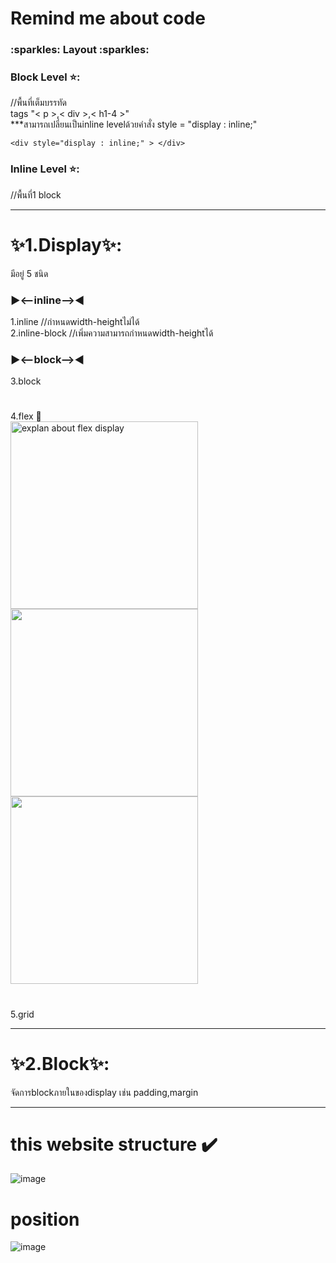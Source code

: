 # Remind me about code

<h3>:sparkles: Layout :sparkles:</h3>
<p><h3>Block Level ⭐: </h3> 
  //พื้นที่เต็มบรรทัด <br>
  tags "< p >,< div >,< h1-4 >" <br>
    ***สามารถเปลี่ยนเป็นinline levelด้วยคำสั่ง style = "display : inline;" <br>
    
    <div style="display : inline;" > </div>
    
  
  
  <h3>Inline Level ⭐: </h3> 
    //พื้นที่1 block <br>
    
  </p>

---
  # ✨1.Display✨:

  <p>
    มีอยู่ 5 ชนิด  <br>
    <h3> ▶️<--inline-->◀️</h3>
    1.inline //กำหนดwidth-heightไม่ได้ <br>
    2.inline-block //เพิ่มความสามารถกำหนดwidth-heightได้ <br>
   <h3>▶️<--block-->◀️</h3>
    3.block <br>
     
  #

  
  4.flex 🔽<br>
     <img src="https://github.com/user-attachments/assets/f77de6b0-81d4-4e87-984b-7c7ebc305de6" alt="explan about flex display" width="300">
     <img src="https://github.com/user-attachments/assets/0979e61b-16a4-4ad0-837a-a544efaa47a7" width="300px" >
     <img src="https://github.com/user-attachments/assets/faa2fb6d-5c2f-474f-8145-e4bef7440de7" width="300px" > <br>

  #
       
  5.grid  <br>

  ---

  # ✨2.Block✨:
  จัดการblockภายในของdisplay เช่น padding,margin
  </p>

  ---

  # this website structure ✔️ <br>
  ![image](https://github.com/user-attachments/assets/d8223751-6999-421e-9b2d-e5e68fd9c3f7)

  # position <br>
  ![image](https://github.com/user-attachments/assets/eca3906d-a95f-4958-b6c6-d42b51d7a4b2)



